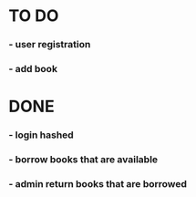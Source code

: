 # TO DO 
### - user registration
### - add book

# DONE 
### - login hashed
### - borrow books that are available
### - admin return books that are borrowed
